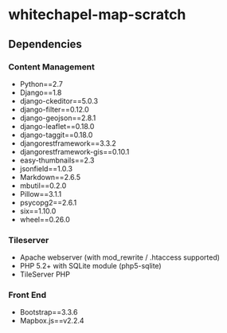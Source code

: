 # whitechapel-map-scratch

## Dependencies

### Content Management

* Python==2.7
* Django==1.8
* django-ckeditor==5.0.3
* django-filter==0.12.0
* django-geojson==2.8.1
* django-leaflet==0.18.0
* django-taggit==0.18.0
* djangorestframework==3.3.2
* djangorestframework-gis==0.10.1
* easy-thumbnails==2.3
* jsonfield==1.0.3
* Markdown==2.6.5
* mbutil==0.2.0
* Pillow==3.1.1
* psycopg2==2.6.1
* six==1.10.0
* wheel==0.26.0

### Tileserver

* Apache webserver (with mod_rewrite / .htaccess supported)
* PHP 5.2+ with SQLite module (php5-sqlite)
* TileServer PHP

### Front End

* Bootstrap==3.3.6
* Mapbox.js==v2.2.4
